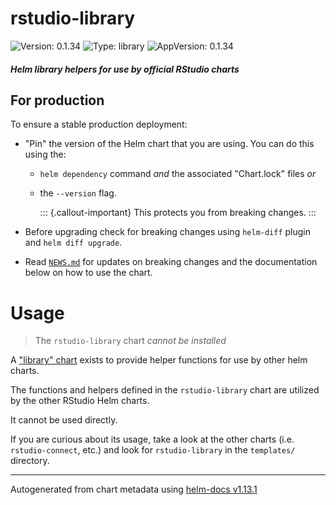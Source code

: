 # rstudio-library

![Version: 0.1.34](https://img.shields.io/badge/Version-0.1.34-informational?style=flat-square) ![Type: library](https://img.shields.io/badge/Type-library-informational?style=flat-square) ![AppVersion: 0.1.34](https://img.shields.io/badge/AppVersion-0.1.34-informational?style=flat-square)

#### _Helm library helpers for use by official RStudio charts_

## For production

To ensure a stable production deployment:

* "Pin" the version of the Helm chart that you are using. You can do this using the:
  * `helm dependency` command *and* the associated "Chart.lock" files *or*
  * the `--version` flag.
 
    ::: {.callout-important}
    This protects you from breaking changes.
    :::

* Before upgrading check for breaking changes using `helm-diff` plugin and `helm diff upgrade`.
* Read [`NEWS.md`](./NEWS.md) for updates on breaking changes and the documentation below on how to use the chart.

# Usage

> The `rstudio-library` chart _cannot be installed_

A ["library" chart](https://helm.sh/docs/topics/library_charts/) exists to provide helper functions for use by other
helm charts.

The functions and helpers defined in the `rstudio-library` chart are utilized by the other RStudio Helm charts.

It cannot be used directly.

If you are curious about its usage, take a look at the other charts (i.e. `rstudio-connect`, etc.) and look
for `rstudio-library` in the `templates/` directory.

----------------------------------------------
Autogenerated from chart metadata using [helm-docs v1.13.1](https://github.com/norwoodj/helm-docs/releases/v1.13.1)

